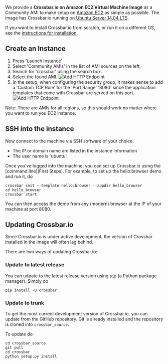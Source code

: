 We provide a **Crossbar.io on Amazon EC2 Virtual Machine Image** as a Community AMI to make setup on [Amazon EC2](http://aws.amazon.com/ec2/) as simple as possible. The image has Crossbar.io running on [Ubuntu Server 14.04 LTS](https://insights.ubuntu.com/2014/04/17/whats-new-in-ubuntu-server-14-04-lts/).

If you want to install Crossbar.io from scratch, or run it on a different OS, see the [instructions for installation](Home#Installation).

## Create an Instance

1. Press 'Launch Instance'
2. Select 'Community AMIs' in the list of AMI sources on the left.
3. Search for 'crossbar' using the search box.
4. Select the found AMI. ![Add HTTP Endpoint](/static/img/docs/ec2_01.png)
5. In the setup, when configuring the security group, it makes sense to add a 'Custom TCP Rule' for the 'Port Range' '8080' since the application templates that come with Crossbar are served on this port. ![Add HTTP Endpoint](/static/img/docs/ec2_02.png)

Note: There are AMIs for all regions, so this should work no matter where you want to run you EC2 instance.

## SSH into the instance

Now connect to the machine via SSH software of your choice.

* The IP or domain name are listed in the instance information
* The user name is 'ubuntu'.

Once you've logged into the machine, you can set up Crossbar.io using the [command line](First Steps). For example, to set up the hello:browser demo and run it, do

```
crossbar init --template hello:browser --appdir hello_browser
cd hello_browser
crossbar start
```

You can then access the demo from any (modern) browser at the IP of your machine at port 8080.

## Updating Crossbar.io

Since Crossbar.io is under active development, the version of Crossbar installed in the image will often lag behind.

There are two ways of updating Crossbar.io:

### Update to latest release

You can udpate to the latest release version using `pip` (a Python package manager). Simply do

```
pip install -U crossbar
```

### Update to trunk

To get the most current development version of Crossbar.io, you can update from the GitHub repository. Git is already installed and the repository is cloned into `crossbar_source`. 

To update do

```
cd crossbar_source
git pull
cd crossbar
python setup.py install
```
